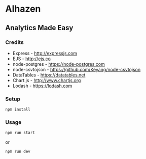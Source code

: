 # Alhazen
## Analytics Made Easy

### Credits
* Express - http://expressjs.com
* EJS - http://ejs.co
* node-postgres - https://node-postgres.com
* node-csvtojson - https://github.com/Keyang/node-csvtojson
* DataTables - https://datatables.net
* Chart.js - http://www.chartjs.org
* Lodash - https://lodash.com

### Setup
    
    npm install

### Usage

    npm run start 

or

    npm run dev 

